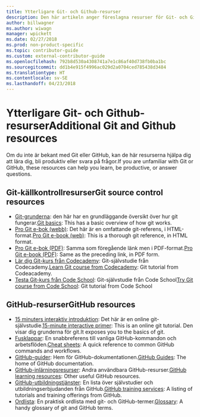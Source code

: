 ```yaml
---
title: Ytterligare Git- och Github-resurser
description: Den här artikeln anger föreslagna resurser för Git- och GitHub-utbildning för att bidra till docs.microsoft.com.
author: billwagner
ms.author: wiwagn
manager: wpickett
ms.date: 02/27/2018
ms.prod: non-product-specific
ms.topic: contributor-guide
ms.custom: external-contributor-guide
ms.openlocfilehash: 792b8d530a4308741a7e1c86af40d738fb0ba1bc
ms.sourcegitcommit: dd1b4e915f4996ac029d2a0704ced785438d3484
ms.translationtype: HT
ms.contentlocale: sv-SE
ms.lasthandoff: 04/23/2018
---
```

# <a name="additional-git-and-github-resources"></a><span data-ttu-id="bba85-103">Ytterligare Git- och Github-resurser</span><span class="sxs-lookup"><span data-stu-id="bba85-103">Additional Git and Github resources</span></span>

<span data-ttu-id="bba85-104">Om du inte är bekant med Git eller GitHub, kan de här resurserna hjälpa dig att lära dig, bli produktiv eller svara på frågor.</span><span class="sxs-lookup"><span data-stu-id="bba85-104">If you are unfamiliar with Git or GitHub, these resources can help you learn, be productive, or answer questions.</span></span>

## <a name="git-source-control-resources"></a><span data-ttu-id="bba85-105">Git-källkontrollresurser</span><span class="sxs-lookup"><span data-stu-id="bba85-105">Git source control resources</span></span>

- <span data-ttu-id="bba85-106">[Git-grunderna](https://go.microsoft.com/fwlink/?linkid=853939): den här har en grundläggande översikt över hur git fungerar.</span><span class="sxs-lookup"><span data-stu-id="bba85-106">[Git basics](https://go.microsoft.com/fwlink/?linkid=853939): This has a basic overview of how git works.</span></span>
- <span data-ttu-id="bba85-107">[Pro Git e-bok (webb)](https://go.microsoft.com/fwlink/?linkid=853940): Det här är en omfattande git-referens, i HTML-format.</span><span class="sxs-lookup"><span data-stu-id="bba85-107">[Pro Git e-book (web)](https://go.microsoft.com/fwlink/?linkid=853940): This is a thorough git reference, in HTML format.</span></span>
- <span data-ttu-id="bba85-108">[Pro Git e-bok (PDF)](https://progit2.s3.amazonaws.com/en/2016-03-22-f3531/progit-en.1084.pdf): Samma som föregående länk men i PDF-format.</span><span class="sxs-lookup"><span data-stu-id="bba85-108">[Pro Git e-book (PDF)](https://progit2.s3.amazonaws.com/en/2016-03-22-f3531/progit-en.1084.pdf): Same as the preceding link, in PDF form.</span></span>
- <span data-ttu-id="bba85-109">[Lär dig Git-kurs från Codecademy](https://www.codecademy.com/learn/learn-git): Git-självstudie från Codecademy.</span><span class="sxs-lookup"><span data-stu-id="bba85-109">[Learn Git course from Codecademy](https://www.codecademy.com/learn/learn-git): Git tutorial from Codeacademy.</span></span>
- <span data-ttu-id="bba85-110">[Testa Git-kurs från Code School](https://www.codeschool.com/courses/try-git): Git-självstudie från Code School</span><span class="sxs-lookup"><span data-stu-id="bba85-110">[Try Git course from Code School](https://www.codeschool.com/courses/try-git): Git tutorial from Code School</span></span>

## <a name="github-resources"></a><span data-ttu-id="bba85-111">GitHub-resurser</span><span class="sxs-lookup"><span data-stu-id="bba85-111">GitHub resources</span></span>

- <span data-ttu-id="bba85-112">[15 minuters interaktiv introduktion](https://try.github.io/): Det här är en online git-självstudie.</span><span class="sxs-lookup"><span data-stu-id="bba85-112">[15-minute interactive primer](https://try.github.io/): This is an online git tutorial.</span></span> <span data-ttu-id="bba85-113">Den visar dig grunderna för git.</span><span class="sxs-lookup"><span data-stu-id="bba85-113">It exposes you to the basics of git.</span></span>
- <span data-ttu-id="bba85-114">[Fusklappar](https://go.microsoft.com/fwlink/?linkid=853941): En snabbreferens till vanliga GitHub-kommandon och arbetsflöden.</span><span class="sxs-lookup"><span data-stu-id="bba85-114">[Cheat sheets](https://go.microsoft.com/fwlink/?linkid=853941): A quick reference to common GitHub commands and workflows.</span></span>
- <span data-ttu-id="bba85-115">[GitHub-guider](https://guides.github.com/): Hem för GitHub-dokumentationen.</span><span class="sxs-lookup"><span data-stu-id="bba85-115">[GitHub Guides](https://guides.github.com/): The home of GitHub documentation.</span></span>
- <span data-ttu-id="bba85-116">[GitHub-inlärningsresurser](https://help.github.com/articles/git-and-github-learning-resources/): Andra användbara GitHub-resurser.</span><span class="sxs-lookup"><span data-stu-id="bba85-116">[GitHub learning resources](https://help.github.com/articles/git-and-github-learning-resources/): Other useful GitHub resources.</span></span>
- <span data-ttu-id="bba85-117">[GitHub-utbildningstjänster](https://services.github.com/training/): En lista över självstudier och utbildningserbjudanden från GitHub.</span><span class="sxs-lookup"><span data-stu-id="bba85-117">[GitHub training services](https://services.github.com/training/): A listing of tutorials and training offerings from GitHub.</span></span>
- <span data-ttu-id="bba85-118">[Ordlista](https://help.github.com/articles/github-glossary): En praktisk ordlista med git- och GitHub-termer.</span><span class="sxs-lookup"><span data-stu-id="bba85-118">[Glossary](https://help.github.com/articles/github-glossary): A handy glossary of git and GitHub terms.</span></span>
